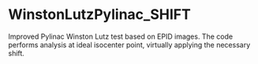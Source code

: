 # WinstonLutzPylinac_SHIFT
Improved Pylinac Winston Lutz test based on EPID images.  The code performs analysis at ideal isocenter point, virtually applying the necessary shift.
